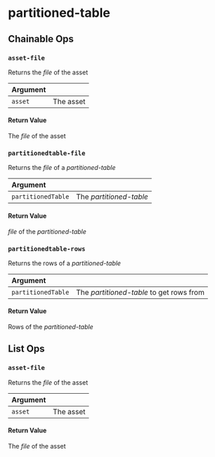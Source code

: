 # partitioned-table

## Chainable Ops
<h3 id="asset-file"><code>asset-file</code></h3>

Returns the _file_ of the asset

| Argument |  |
| :--- | :--- |
| `asset` | The asset |

#### Return Value
The _file_ of the asset

<h3 id="partitionedtable-file"><code>partitionedtable-file</code></h3>

Returns the _file_ of a _partitioned-table_

| Argument |  |
| :--- | :--- |
| `partitionedTable` | The _partitioned-table_ |

#### Return Value
_file_ of the _partitioned-table_

<h3 id="partitionedtable-rows"><code>partitionedtable-rows</code></h3>

Returns the rows of a _partitioned-table_

| Argument |  |
| :--- | :--- |
| `partitionedTable` | The _partitioned-table_ to get rows from |

#### Return Value
Rows of the _partitioned-table_


## List Ops
<h3 id="asset-file"><code>asset-file</code></h3>

Returns the _file_ of the asset

| Argument |  |
| :--- | :--- |
| `asset` | The asset |

#### Return Value
The _file_ of the asset

